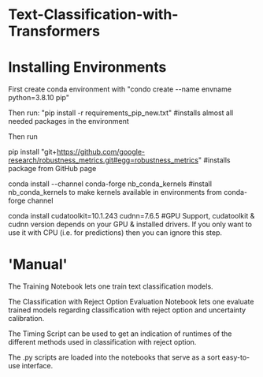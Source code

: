 # Text-Classification-with-Transformers


# Installing Environments
First create conda environment with "condo create --name envname python=3.8.10 pip"

Then run: "pip install -r requirements_pip_new.txt" #installs almost all needed packages in the environment

Then run

pip install "git+https://github.com/google-research/robustness_metrics.git#egg=robustness_metrics" #installs package from GitHub page

conda install --channel conda-forge nb_conda_kernels #install nb_conda_kernels to make kernels available in environments from conda-forge channel

conda install cudatoolkit=10.1.243 cudnn=7.6.5 #GPU Support, cudatoolkit & cudnn version depends on your GPU & installed drivers. If you only want to use it with CPU (i.e. for predictions) then you can ignore this step.


# 'Manual'
The Training Notebook lets one train text classification models.

The Classification with Reject Option Evaluation Notebook lets one evaluate trained models regarding classification with reject option and uncertainty calibration.

The Timing Script can be used to get an indication of runtimes of the different methods used in classification with reject option.

The .py scripts are loaded into the notebooks that serve as a sort easy-to-use interface.


